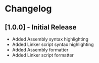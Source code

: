 # Changelog

## [1.0.0] - Initial Release
- Added Assembly syntax highlighting
- Added Linker script syntax highlighting
- Added Assembly formatter
- Added Linker script formatter
